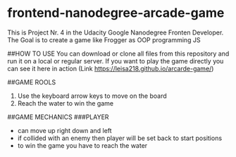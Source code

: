 frontend-nanodegree-arcade-game
===============================
This is Project Nr. 4 in the Udacity Google Nanodegree Fronten Developer.
The Goal is to create a game like Frogger as OOP programming JS

##HOW TO USE
You can download or clone all files from this repository and run it on a local or regular server.
If you want to play the game directly you can see it here in action (Link https://leisa218.github.io/arcarde-game/)

##GAME ROOLS
1. Use the keyboard arrow keys to move on the board
2. Reach the water to win the game

##GAME MECHANICS
###PLAYER
- can move up right down and left
- if collided with an enemy then player will be set back to start positions
- to win the game you have to reach the water
